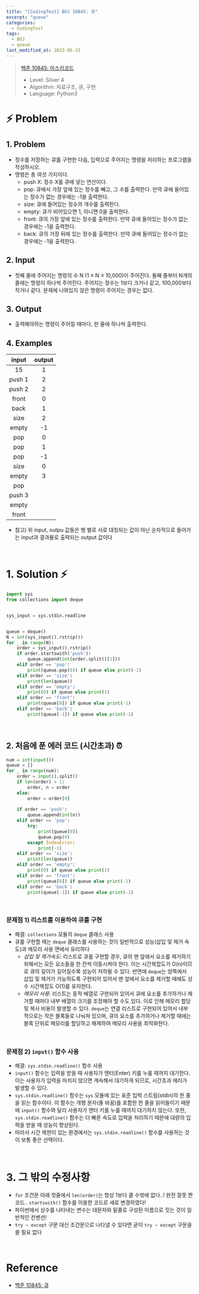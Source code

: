```yaml
---
title: "[CodingTest] BOJ 10845: 큐"
excerpt: "queue"
categories:
  - CodingTest
tags:
  - BOJ
  - queue
last_modified_at: 2023-05-23
---
```


> [백준 10845: 아스키코드](https://www.acmicpc.net/problem/10845)
> + Level: Silver 4
> + Algorithm: 자료구조, 큐, 구현
> + Language: Python3

# ⚡️ Problem

## 1. Problem
+ 정수를 저장하는 큐를 구현한 다음, 입력으로 주어지는 명령을 처리하는 프로그램을 작성하시오.
+ 명령은 총 여섯 가지이다.
  + push X: 정수 X를 큐에 넣는 연산이다.
  + pop: 큐에서 가장 앞에 있는 정수를 빼고, 그 수를 출력한다. 만약 큐에 들어있는 정수가 없는 경우에는 -1을 출력한다.
  + size: 큐에 들어있는 정수의 개수를 출력한다.
  + empty: 큐가 비어있으면 1, 아니면 0을 출력한다.
  + front: 큐의 가장 앞에 있는 정수를 출력한다. 만약 큐에 들어있는 정수가 없는 경우에는 -1을 출력한다.
  + back: 큐의 가장 뒤에 있는 정수를 출력한다. 만약 큐에 들어있는 정수가 없는 경우에는 -1을 출력한다.

## 2. Input
+ 첫째 줄에 주어지는 명령의 수 N (1 ≤ N ≤ 10,000)이 주어진다. 둘째 줄부터 N개의 줄에는 명령이 하나씩 주어진다. 주어지는 정수는 1보다 크거나 같고, 100,000보다 작거나 같다. 문제에 나와있지 않은 명령이 주어지는 경우는 없다.

## 3. Output
+ 출력해야하는 명령이 주어질 때마다, 한 줄에 하나씩 출력한다.

## 4. Examples

|input|output|
|:----------:|:----------:|
|15|1|
|push 1|2|
|push 2|2|
|front|0|
|back|1|
|size|2|
|empty|-1|
|pop|0|
|pop|1|
|pop|-1|
|size|0|
|empty|3|
|pop||
|push 3||
|empty||
|front||

+ 참고) 위 input, outpu 값들은 행 별로 서로 대칭되는 값이 아닌 순차적으로 들어가는 input과 결과물로 출력되는 output 값이다
<br>

# 1. Solution ⚡️

```python
import sys
from collections import deque


sys_input = sys.stdin.readline


queue = deque()
N = int(sys_input().rstrip())
for _ in range(N):
    order = sys_input().rstrip()
    if order.startswith('push'):
        queue.append(int(order.split()[1]))
    elif order == 'pop':
        print(queue.pop(0)) if queue else print(-1)
    elif order == 'size':
        print(len(queue))
    elif order == 'empty':
        print(0) if queue else print(1)
    elif order == 'front':
        print(queue[0]) if queue else print(-1)
    elif order == 'back':
        print(queue[-1]) if queue else print(-1)
```

<br>

## 2. 처음에 푼 에러 코드 (시간초과) ⏰
```python
num = int(input())
queue = []
for _ in range(num):
    order = input().split()
    if len(order) > 1:
        order, n = order
    else:
        order = order[0]
        
    if order == 'push':
        queue.append(int(n))
    elif order == 'pop':
        try:
            print(queue[0])
            queue.pop(0)
        except IndexError:
            print(-1)
    elif order == 'size':
        print(len(queue))
    elif order == 'empty':
        print(0) if queue else print(1)
    elif order == 'front':
        print(queue[0]) if queue else print(-1)
    elif order == 'back':
        print(queue[-1]) if queue else print(-1)
```

<br>

### 문제점 1) 리스트를 이용하여 큐를 구현
  + 해결: `collections` 모듈의 `deque` 클래스 사용
  + 큐를 구현할 때는 `deque` 클래스를 사용하는 것이 일반적으로 성능(삽입 및 제거 속도)과 메모리 사용 면에서 유리하다
    + *삽입 및 제거속도*: 리스트로 큐를 구현할 경우, 큐의 맨 앞에서 요소를 제거하기 위해서는 모든 요소들을 한 칸씩 이동시켜야 한다. 이는 시간복잡도가 O(n)이므로 큐의 길이가 길어질수록 성능이 저하될 수 있다. 반면에 `deque`는 양쪽에서 삽입 및 제거가 가능하도록 구현되어 있어서 맨 앞에서 요소를 제거할 때에도 상수 시간복잡도 O(1)를 유지한다.
    + *메모리 사용*: 리스트는 동적 배열로 구현되어 있어서 큐에 요소를 추가하거나 제거할 때마다 내부 배열의 크기를 조정해야 할 수도 있다. 이로 인해 메모리 할당 및 복사 비용이 발생할 수 있다. `deque`는 연결 리스트로 구현되어 있어서 내부적으로는 작은 블록들로 나눠져 있으며, 큐의 요소를 추가하거나 제거할 때에는 블록 단위로 메모리를 할당하고 해제하여 메모리 사용을 최적화한다.

<br>

### 문제점 2) `input()` 함수 사용
  + 해결: `sys.stdin.readline()` 함수 사용
  + `input()` 함수는 입력을 받을 때 사용자가 엔터(Enter) 키를 누를 때까지 대기한다. 이는 사용자가 입력을 마치지 않으면 계속해서 대기하게 되므로, 시간초과 에러가 발생할 수 있다.
  + `sys.stdin.readline()` 함수는 `sys` 모듈에 있는 표준 입력 스트림(stdin)의 한 줄을 읽는 함수이다. 이 함수는 개행 문자(줄 바꿈)를 포함한 한 줄을 읽어들이기 때문에 `input()` 함수와 달리 사용자가 엔터 키를 누를 때까지 대기하지 않는다. 또한, `sys.stdin.readline()` 함수는 더 빠른 속도로 입력을 처리하기 때문에 대량의 입력을 받을 때 성능이 향상된다.
  + 따라서 시간 제한이 있는 환경에서는 `sys.stdin.readline()` 함수를 사용하는 것이 보통 좋은 선택이다.

<br>

# 3. 그 밖의 수정사항

+ `for` 조건문 아래 첫줄에서 `len(order)`는 항상 1보다 클 수밖에 없다..! 완전 잘못 짠 코드.. `startswith()` 함수를 이용한 코드로 새로 변경하였다!
+ 파이썬에서 상수를 나타내는 변수는 대문자와 밑줄로 구성된 이름으로 짓는 것이 일반적인 컨벤션!
+ `try ~ except` 구문 대신 조건문으로 나타낼 수 있다면 굳이 `try ~ except` 구문을 쓸 필요 없다


<br>

# Reference
+ [백준 10845: 큐](https://www.acmicpc.net/problem/10845)
